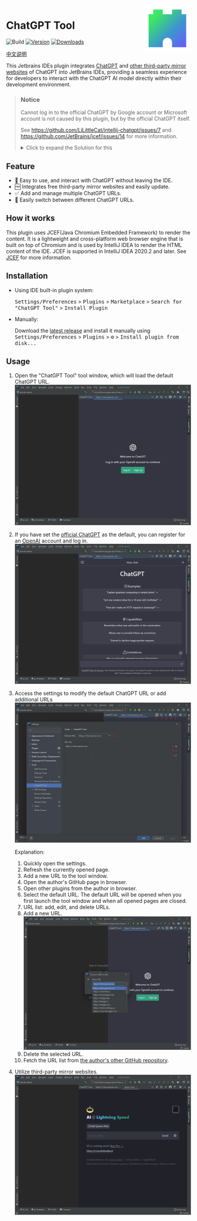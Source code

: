 <img src="src/main/resources/META-INF/pluginIcon.svg" align="right" width="128" height="128" alt="icon"/>

# ChatGPT Tool

![Build](https://github.com/LiLittleCat/intellij-chatgpt/workflows/Build/badge.svg)
[![Version](https://img.shields.io/jetbrains/plugin/v/20629-chatgpt-tool.svg)](https://plugins.jetbrains.com/plugin/20629-chatgpt-tool)
[![Downloads](https://img.shields.io/jetbrains/plugin/d/20629-chatgpt-tool.svg)](https://plugins.jetbrains.com/plugin/20629-chatgpt-tool)

[中文说明](README_CN.md)

This Jetbrains IDEs plugin integrates [ChatGPT](https://chat.openai.com/) and [other third-party mirror websites](https://github.com/LiLittleCat/awesome-free-chatgpt) of ChatGPT into JetBrains IDEs,
providing a seamless experience for developers to interact with the ChatGPT AI model directly within their development environment.

> ### **Notice**
> Cannot log in to the official ChatGPT by Google account or Microsoft account is not caused by this plugin, but by the
> official ChatGPT itself.
>
> See https://github.com/LiLittleCat/intellij-chatgpt/issues/7 and https://github.com/JetBrains/jcef/issues/14 for more
> information.
>
> <details>
> <summary>Click to expand the Solution for this</summary>
>
> 1. Go to https://chat.openai.com/chat and log in or sign up.
> 2. Open dev tools.
> 3. Open `Application` > `Cookies`.
      [![pSSKdmR.png](https://s1.ax1x.com/2022/12/28/pSSKdmR.png)](https://imgse.com/i/pSSKdmR)
> 4. Copy the value for `__Secure-next-auth.session-token` as settings value.
      [![pSSK6pD.png](https://s1.ax1x.com/2022/12/28/pSSK6pD.png)](https://imgse.com/i/pSSK6pD)
> 5. After you enter the session token, you need to restart the IDE because ChatGPT Tool Windows needs a restart, and
     you won't need to log in until the session token is expired.
> </details>

## Feature

- 🚀 Easy to use, and interact with ChatGPT without leaving the IDE.
- 🆓 Integrates free third-party mirror websites and easily update.
- ✅ Add and manage multiple ChatGPT URLs.
- 🔄 Easily switch between different ChatGPT URLs.

## How it works

This plugin uses JCEF(Java Chromium Embedded Framework) to render the content. It is a lightweight and cross-platform web browser engine that is built on top of Chromium and is used by IntelliJ IDEA to render the HTML content of the IDE.
JCEF is supported in IntelliJ IDEA 2020.2 and later. See [JCEF](https://plugins.jetbrains.com/docs/intellij/jcef.html) for more information.

## Installation

- Using IDE built-in plugin system:

  <kbd>Settings/Preferences</kbd> > <kbd>Plugins</kbd> > <kbd>Marketplace</kbd> > <kbd>Search for "ChatGPT Tool"</kbd> >
  <kbd>Install Plugin</kbd>

- Manually:

  Download the [latest release](https://github.com/LiLittleCat/intellij-chatgpt/releases/latest) and install it manually using
  <kbd>Settings/Preferences</kbd> > <kbd>Plugins</kbd> > <kbd>⚙️</kbd> > <kbd>Install plugin from disk...</kbd>


## Usage

1. Open the "ChatGPT Tool" tool window, which will load the default ChatGPT URL.
   ![](/image/login.png)
2. If you have set the [official ChatGPT](https://chat.openai.com/) as the default, you can register for an [OpenAI](https://beta.openai.com/signup) account and log in.
   ![](/image/use.png)
3. Access the settings to modify the default ChatGPT URL or add additional URLs
   ![](/image/settings-info.png)

   Explanation:
    1. Quickly open the settings.
    2. Refresh the currently opened page.
    3. Add a new URL to the tool window.
    4. Open the author's GitHub page in browser.
    5. Open other plugins from the author in browser.
    6. Select the default URL. The default URL will be opened when you first launch the tool window and when all opened pages are closed.
    7. URL list: add, edit, and delete URLs.
    8. Add a new URL.
       ![](/image/add-tab.png)
    9. Delete the selected URL.
    10. Fetch the URL list from [the author's other GitHub repository](https://github.com/LiLittleCat/awesome-free-chatgpt).
4. Utilize third-party mirror websites.
   ![](/image/another.png)